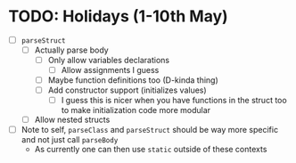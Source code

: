 TODO: Holidays (1-10th May)
===========================

- [ ] `parseStruct` 
    - [ ] Actually parse body
        - [ ] Only allow variables declarations
            - [ ] Allow assignments I guess
        - [ ] Maybe function definitions too (D-kinda thing)
        - [ ] Add constructor support (initializes values)
            - [ ] I guess this is nicer when you have functions
            in the struct too to make initialization code more modular
    - [ ] Allow nested structs
- [ ] Note to self, `parseClass` and `parseStruct` should be way more specific and not just call `parseBody`
    - As currently one can then use `static` outside of these contexts